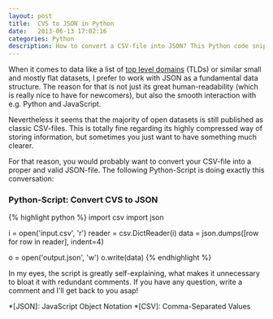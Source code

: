 ```yaml
---
layout: post
title:  CVS to JSON in Python
date:   2013-06-13 17:02:16
categories: Python
description: How to convert a CSV-file into JSON? This Python code snippet helps you to generate a proper and valid JSON-file!
---
```


When it comes to data like a list of [top level domains](https://gist.github.com/jbspeakr/4466385) (TLDs) or similar small and mostly flat datasets, I prefer to work with JSON as a fundamental data structure. The reason for that is not just its great human-readability (which is really nice to have for newcomers), but also the smooth interaction with e.g. Python and JavaScript.

Nevertheless it seems that the majority of open datasets is still published as classic CSV-files. This is totally fine regarding its highly compressed way of storing information, but sometimes you just want to have something much clearer.

For that reason, you would probably want to convert your CSV-file into a proper and valid JSON-file. The following Python-Script is doing exactly this conversation:

### Python-Script: Convert CVS to JSON
{% highlight python %}
import csv
import json

i = open('input.csv', 'r')
reader = csv.DictReader(i)
data = json.dumps([row for row in reader], indent=4)

o = open('output.json', 'w')
o.write(data)
{% endhighlight %}

In my eyes, the script is greatly self-explaining, what makes it unnecessary to bloat it with redundant comments. If you have any question, write a comment and I'll get back to you asap!

*[JSON]: JavaScript Object Notation
*[CSV]: Comma-Separated Values
